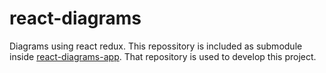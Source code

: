# react-diagrams

Diagrams using react redux. This repossitory is included as submodule
inside [react-diagrams-app](https://github.com/Siegrift/react-diagrams-app).
That repository is used to develop this project.
